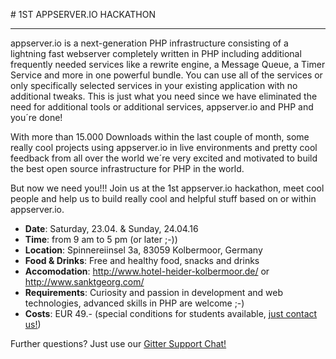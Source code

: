 <i class="fa fa-hacker-news"></i># 1ST APPSERVER.IO HACKATHON
***
appserver.io is a next-generation PHP infrastructure consisting of a lightning fast webserver completely written in PHP
including additional frequently needed services like a rewrite engine, a Message Queue, a Timer Service and more in one
powerful bundle. You can use all of the services or only specifically selected services in your existing application with
no additional tweaks. This is just what you need since we have eliminated the need for additional tools or additional services,
appserver.io and PHP and you´re done!

With more than 15.000 Downloads within the last couple of month, some really cool projects using appserver.io in live environments
and pretty cool feedback from all over the world we´re very excited and motivated to build the best open source infrastructure for
PHP in the world.

But now we need you!!! Join us at the 1st appserver.io hackathon, meet cool people and help us to build really cool and helpful stuff
based on or within appserver.io.

* **Date**: Saturday, 23.04. & Sunday, 24.04.16
* **Time**: from 9 am to 5 pm (or later ;-))
* **Location**: Spinnereiinsel 3a, 83059 Kolbermoor, Germany
* **Food & Drinks**: Free and healthy food, snacks and drinks
* **Accomodation**: http://www.hotel-heider-kolbermoor.de/ or http://www.sanktgeorg.com/
* **Requirements**: Curiosity and passion in development and web technologies, advanced skills in PHP are welcome ;-)
* **Costs**: EUR 49.- (special conditions for students available, [just contact us!](<{{ site.appserver_site_contact | prepend: site.baseurl }}>))

Further questions? Just use our [Gitter Support Chat!](<{{ github_gitter }}>)
